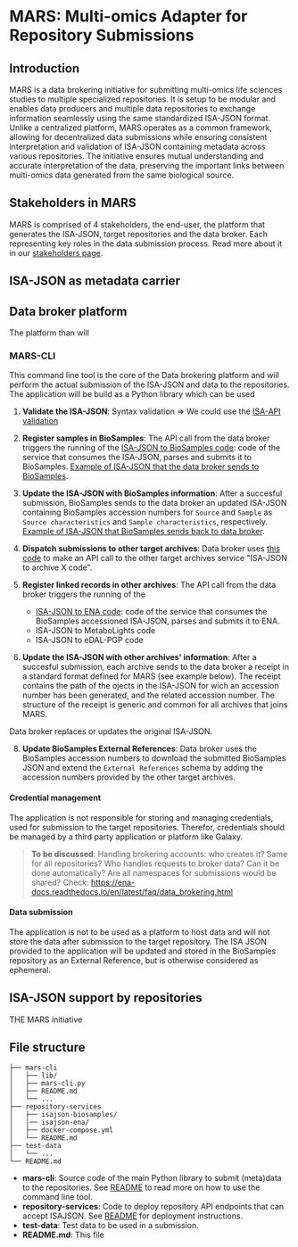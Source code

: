 # MARS: Multi-omics Adapter for Repository Submissions

## Introduction

MARS is a data brokering initiative for submitting multi-omics life sciences studies to multiple specialized repositories.
It is setup to be modular and enables data producers and multiple data repositories to exchange information seamlessly using the same standardized ISA-JSON format. Unlike a centralized platform, MARS operates as a common framework, allowing for decentralized data submissions while ensuring consistent interpretation and validation of ISA-JSON containing metadata across various repositories.
The initiative ensures mutual understanding and accurate interpretation of the data, preserving the important links between multi-omics data generated from the same biological source.

## Stakeholders in MARS

MARS is comprised of 4 stakeholders, the end-user, the platform that generates the ISA-JSON, target repositories and the data broker. Each representing key roles in the data submission process. Read more about it in our [stakeholders page](/stakeholders.md).

## ISA-JSON as metadata carrier




## Data broker platform

The platform than will 

### MARS-CLI

This command line tool is the core of the Data brokering platform and will perform the actual submission of the ISA-JSON and data to the repositories. The application will be build as a Python library which can be used 

1. **Validate the ISA-JSON**: Syntax validation
 => We could use the [ISA-API validation](https://isa-tools.org/isa-api/content/validation.html)

2. **Register samples in BioSamples**: The API call from the data broker triggers the running of the [ISA-JSON to BioSamples code](https://github.com/elixir-europe/biohackathon-projects-2023/tree/main/27/ISABioSamplesProject27): code of the service that consumes the ISA-JSON, parses and submits it to BioSamples. [Example of ISA-JSON that the data broker sends to BioSamples](https://github.com/elixir-europe/biohackathon-projects-2023/blob/main/27/biosamples-input-isa.json).

4. **Update the ISA-JSON with BioSamples information**: After a succesful submission, BioSamples sends to the data broker an updated ISA-JSON containing BioSamples accession numbers for `Source` and `Sample` as `Source characteristics` and `Sample characteristics`, respectively. [Example of ISA-JSON that BioSamples sends back to data broker](https://github.com/elixir-europe/biohackathon-projects-2023/blob/main/27/biosamples-modified-isa.json).

5. **Dispatch submissions to other target archives**: Data broker uses [this code](?) to make an API call to the other target archives service "ISA-JSON to archive X code".

6. **Register linked records in other archives**:
    The API call from the data broker triggers the running of the
    * [ISA-JSON to ENA code](https://github.com/elixir-europe/biohackathon-projects-2023/tree/main/27/ISASRAProject27): code of the service that consumes the BioSamples accessioned ISA-JSON, parses and submits it to ENA.
    * ISA-JSON to MetaboLights code
    * ISA-JSON to eDAL-PGP code

7. **Update the ISA-JSON with other archives' information**: After a succesful submission, each archive sends to the data broker a receipt in a standard format defined for MARS (see example below). The receipt contains the path of the ojects in the ISA-JSON for wich an accession number has been generated, and the related accession number. The structure of the receipt is generic and common for all archives that joins MARS.

Data broker replaces or updates the original ISA-JSON.

8. **Update BioSamples External References**: Data broker uses the BioSamples accession numbers to download the submitted BioSamples JSON and extend the `External References` schema by adding the accession numbers provided by the other target archives.

#### Credential management

The application is not responsible for storing and managing credentials, used for submission to the target repositories. Therefor, credentials should be managed by a third party application or platform like Galaxy.

> **To be discussed**:
> Handling brokering accounts: who creates it? Same for all repositories? Who handles requests to broker data? Can it be done automatically? Are all namespaces for submissions would be shared? Check: https://ena-docs.readthedocs.io/en/latest/faq/data_brokering.html

#### Data submission

The application is not to be used as a platform to host data and will not store the data after submission to the target repository. The ISA JSON provided to the application will be updated and stored in the BioSamples repository as an External Reference, but is otherwise considered as ephemeral.

## ISA-JSON support by repositories

THE MARS initiative 

## File structure

```
├── mars-cli
│   ├── lib/
│   ├── mars-cli.py
│   ├── README.md
│   └── ...
├── repository-services
│   ├── isajson-biosamples/
│   │── isajson-ena/
│   ├── docker-compose.yml
│   └── README.md
├── test-data
│   └── ...
└── README.md
```

- **mars-cli**: Source code of the main Python library to submit (meta)data to the repositories. See [README](/mars-cli/README.md) to read more on how to use the command line tool.
- **repository-services**: Code to deploy repository API endpoints that can accept ISAJSON. See [README](/repository-test-services/README.md) for deployment instructions. 
- **test-data**: Test data to be used in a submission.
- **README.md**: This file
